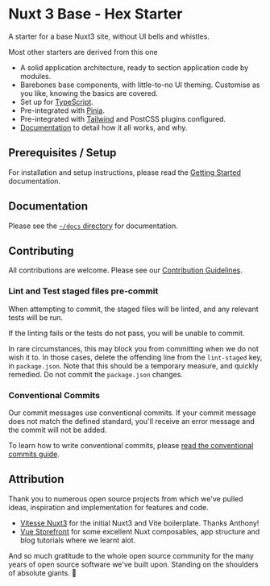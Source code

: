 # Nuxt 3 Base - Hex Starter

A starter for a base Nuxt3 site, without UI bells and whistles.

Most other starters are derived from this one

- A solid application architecture, ready to section application code by modules.
- Barebones base components, with little-to-no UI theming. Customise as you like, knowing the basics are covered.
- Set up for [TypeScript](https://www.typescriptlang.org/).
- Pre-integrated with [Pinia](https://pinia.vuejs.org/).
- Pre-integrated with [Tailwind](https://tailwindcss.com/) and PostCSS plugins configured.
- [Documentation](./docs) to detail how it all works, and why.

## Prerequisites / Setup

For installation and setup instructions, please read the [Getting Started] documentation.

## Documentation

Please see the [`~/docs` directory](./docs/START-HERE.md) for documentation.

## Contributing

All contributions are welcome. Please see our [Contribution Guidelines](./CONTRIBUTING.md).

### Lint and Test staged files pre-commit

When attempting to commit, the staged files will be linted, and any relevant tests will be run.

If the linting fails or the tests do not pass, you will be unable to commit.

In rare circumstances, this may block you from committing when we do not wish it to. In those cases, delete the offending line from
the `lint-staged` key, in `package.json`. Note that this should be a temporary measure, and quickly remedied. Do not commit
 the `package.json` changes.

### Conventional Commits

Our commit messages use conventional commits. If your commit message does not match the defined standard, you'll receive an error
message and the commit will not be added.

To learn how to write conventional commits, please [read the conventional commits guide](https://www.conventionalcommits.org/).

## Attribution

Thank you to numerous open source projects from which we've pulled ideas, inspiration and implementation for
features and code.

- [Vitesse Nuxt3](https://github.com/antfu/vitesse-nuxt3) for the initial Nuxt3 and Vite boilerplate. Thanks Anthony!
- [Vue Storefront](https://github.com/vuestorefront/vue-storefront) for some excellent Nuxt composables, app structure and blog tutorials where we learnt alot.

And so much gratitude to the whole open source community for the many years of open source software
we've built upon. Standing on the shoulders of absolute giants. 💪


[Getting Started]: ./docs/0.%20Getting%20Started/0.%20Quick%20Start.md
